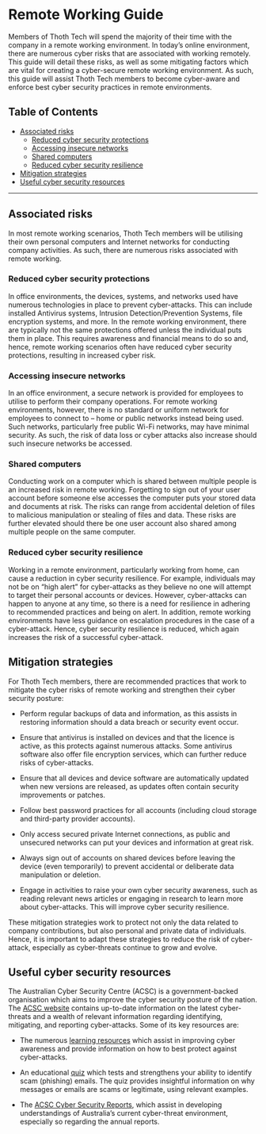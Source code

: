 # Remote Working Guide

Members of Thoth Tech will spend the majority of their time with the company in a remote working
environment. In today’s online environment, there are numerous cyber risks that are associated with
working remotely. This guide will detail these risks, as well as some mitigating factors which are
vital for creating a cyber-secure remote working environment. As such, this guide will assist Thoth
Tech members to become cyber-aware and enforce best cyber security practices in remote environments.

## Table of Contents

- [Associated risks](#associated-risks)
  - [Reduced cyber security protections](#reduced-cyber-security-protections)
  - [Accessing insecure networks](#accessing-insecure-networks)
  - [Shared computers](#shared-computers)
  - [Reduced cyber security resilience](#reduced-cyber-security-resilience)
- [Mitigation strategies](#mitigation-strategies)
- [Useful cyber security resources](#useful-cyber-security-resources)

---

## Associated risks

In most remote working scenarios, Thoth Tech members will be utilising their own personal computers
and Internet networks for conducting company activities. As such, there are numerous risks
associated with remote working.

### Reduced cyber security protections

In office environments, the devices, systems, and networks used have numerous technologies in place
to prevent cyber-attacks. This can include installed Antivirus systems, Intrusion
Detection/Prevention Systems, file encryption systems, and more. In the remote working environment,
there are typically not the same protections offered unless the individual puts them in place. This
requires awareness and financial means to do so and, hence, remote working scenarios often have
reduced cyber security protections, resulting in increased cyber risk.

### Accessing insecure networks

In an office environment, a secure network is provided for employees to utilise to perform their
company operations. For remote working environments, however, there is no standard or uniform
network for employees to connect to – home or public networks instead being used. Such networks,
particularly free public Wi-Fi networks, may have minimal security. As such, the risk of data loss
or cyber attacks also increase should such insecure networks be accessed.

### Shared computers

Conducting work on a computer which is shared between multiple people is an increased risk in remote
working. Forgetting to sign out of your user account before someone else accesses the computer puts
your stored data and documents at risk. The risks can range from accidental deletion of files to
malicious manipulation or stealing of files and data. These risks are further elevated should there
be one user account also shared among multiple people on the same computer.

### Reduced cyber security resilience

Working in a remote environment, particularly working from home, can cause a reduction in cyber
security resilience. For example, individuals may not be on “high alert” for cyber-attacks as they
believe no one will attempt to target their personal accounts or devices. However, cyber-attacks can
happen to anyone at any time, so there is a need for resilience in adhering to recommended practices
and being on alert. In addition, remote working environments have less guidance on escalation
procedures in the case of a cyber-attack. Hence, cyber security resilience is reduced, which again
increases the risk of a successful cyber-attack.

## Mitigation strategies

For Thoth Tech members, there are recommended practices that work to mitigate the cyber risks of
remote working and strengthen their cyber security posture:

- Perform regular backups of data and information, as this assists in restoring information should a
  data breach or security event occur.

- Ensure that antivirus is installed on devices and that the licence is active, as this protects
  against numerous attacks. Some antivirus software also offer file encryption services, which can
  further reduce risks of cyber-attacks.

- Ensure that all devices and device software are automatically updated when new versions are
  released, as updates often contain security improvements or patches.

- Follow best password practices for all accounts (including cloud storage and third-party provider
  accounts).

- Only access secured private Internet connections, as public and unsecured networks can put your
  devices and information at great risk.

- Always sign out of accounts on shared devices before leaving the device (even temporarily) to
  prevent accidental or deliberate data manipulation or deletion.

- Engage in activities to raise your own cyber security awareness, such as reading relevant news
  articles or engaging in research to learn more about cyber-attacks. This will improve cyber
  security resilience.

These mitigation strategies work to protect not only the data related to company contributions, but
also personal and private data of individuals. Hence, it is important to adapt these strategies to
reduce the risk of cyber-attack, especially as cyber-threats continue to grow and evolve.

## Useful cyber security resources

The Australian Cyber Security Centre (ACSC) is a government-backed organisation which aims to
improve the cyber security posture of the nation. The [ACSC website](https://www.cyber.gov.au/)
contains up-to-date information on the latest cyber-threats and a wealth of relevant information
regarding identifying, mitigating, and reporting cyber-attacks. Some of its key resources are:

- The numerous [learning resources](https://www.cyber.gov.au/learn) which assist in improving cyber
  awareness and provide information on how to best protect against cyber-attacks.

- An educational
  [quiz](https://www.cyber.gov.au/acsc/view-all-content/campaign/know-how-spot-phishing-scam-messages/scam-messages/quiz)
  which tests and strengthens your ability to identify scam (phishing) emails. The quiz provides
  insightful information on why messages or emails are scams or legitimate, using relevant examples.

- The
  [ACSC Cyber Security Reports](https://www.cyber.gov.au/acsc/view-all-content/reports-and-statistics),
  which assist in developing understandings of Australia’s current cyber-threat environment,
  especially so regarding the annual reports.
